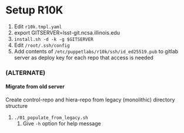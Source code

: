 

# Setup R10K
1. Edit `r10k.tmpl.yaml`
1. export GITSERVER=lsst-git.ncsa.illinois.edu
1. `install.sh -d -k -g $GITSERVER`
1. Edit `/root/.ssh/config`
1. Add contents of `/etc/puppetlabs/r10k/ssh/id_ed25519.pub` to gitlab server as deploy key for each repo that access is needed

### (ALTERNATE)
#### Migrate from old server
Create control-repo and hiera-repo from legacy (monolithic) directory structure
1. `./01_populate_from_legacy.sh`
   1. Give `-h` option for help message
